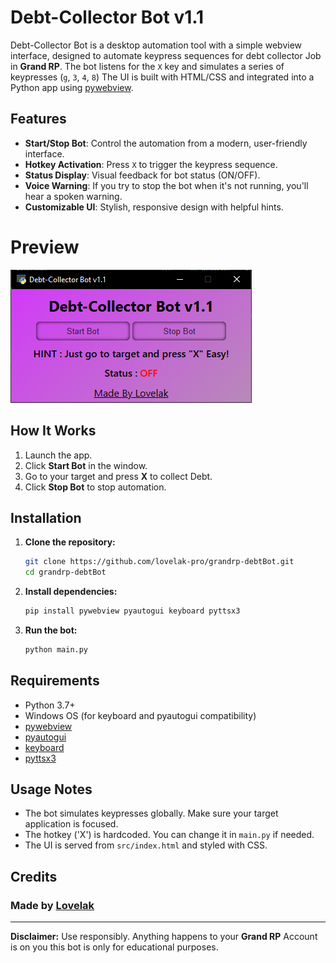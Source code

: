 # Debt-Collector Bot v1.1

Debt-Collector Bot is a desktop automation tool with a simple webview interface, designed to automate keypress sequences for debt collector Job in **Grand RP**. The bot listens for the `X` key and simulates a series of keypresses (`g`, `3`, `4`, `8`) The UI is built with HTML/CSS and integrated into a Python app using [pywebview](https://pywebview.flowrl.com/).

## Features

- **Start/Stop Bot**: Control the automation from a modern, user-friendly interface.
- **Hotkey Activation**: Press `X` to trigger the keypress sequence.
- **Status Display**: Visual feedback for bot status (ON/OFF).
- **Voice Warning**: If you try to stop the bot when it's not running, you'll hear a spoken warning.
- **Customizable UI**: Stylish, responsive design with helpful hints.

# Preview

![image](src/preview.png)
## How It Works

1. Launch the app.
2. Click **Start Bot** in the window.
3. Go to your target  and press **X** to collect Debt.
4. Click **Stop Bot** to stop automation.

## Installation

1. **Clone the repository:**
	```sh
	git clone https://github.com/lovelak-pro/grandrp-debtBot.git
	cd grandrp-debtBot
	```
2. **Install dependencies:**
	```sh
	pip install pywebview pyautogui keyboard pyttsx3
	```
3. **Run the bot:**
	```sh
	python main.py
	```

## Requirements

- Python 3.7+
- Windows OS (for keyboard and pyautogui compatibility)
- [pywebview](https://pywebview.flowrl.com/)
- [pyautogui](https://pyautogui.readthedocs.io/en/latest/)
- [keyboard](https://github.com/boppreh/keyboard)
- [pyttsx3](https://pyttsx3.readthedocs.io/en/latest/)

## Usage Notes

- The bot simulates keypresses globally. Make sure your target application is focused.
- The hotkey ('X') is hardcoded. You can change it in `main.py` if needed.
- The UI is served from `src/index.html` and styled with CSS.

## Credits

### Made by [Lovelak](https://lovelak.rf.gd)

---
**Disclaimer:** Use responsibly. Anything happens to your **Grand RP** Account is on you this bot is only for educational purposes.

